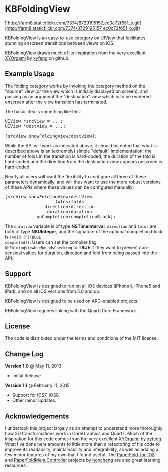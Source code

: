 KBFoldingView
============= 

![http://farm8.staticflickr.com/7374/8729195157_ec0c72f651_o.gif](http://farm8.staticflickr.com/7374/8729195157_ec0c72f651_o.gif)

KBFoldingView is an easy-to-use category on UIView that facilitates stunning onscreen transitions between views on iOS.

KBFoldingView draws much of its inspiration from the very excellent <a href="https://github.com/xyfeng/XYOrigami" target=_blank>XYOrgami</a> by <a href="https://github.com/xyfeng" target=_blank>xyfeng</a> on github. 

Example Usage
------------- 

The folding category works by invoking the category method on the "source" view (or the view which is initially displayed on screen), and passing as an argument the "destination" view which is to be rendered onscreen after the view transition has terminated.

The basic idea is something like this:

<pre>
UIView *srcView = ...;
UIView *destView = ...;

[srcView showFoldingView:destView];
</pre>

While the API will work as indicated above, it should be noted that what is described above is an (extremely) simple "default" implementation: the number of folds in the transition is hard-coded, the duration of the fold is hard-coded and the direction from the destination view appears onscreen is hard-coded. 

Nearly all users will want the flexibility to configure all three of these parameters dynamically, and will thus want to use the more robust versions of these APIs where these values can be configured manually:

<pre>
[srcView showFoldingView:destView
                   folds:folds
               direction:direction
                duration:duration
            onCompletion:completionBlock];
</pre>

The <code>duration</code> variable is of type **NSTimeInterval**, <code>direction</code> and <code>folds</code> are both of type **NSUInteger**, and the signature of the optional completion block is <code>(void (^)(BOOL completed))</code>.  Users can set the compiler flag <code>kbFoldingViewUseBoundsChecking</code> to **TRUE** if they want to prevent non-sensical values for duration, direction and fold from being passed into the API.

Support
------- 

KBFoldingView is designed to run on all iOS devices (iPhone4, iPhone5 and iPad), and on all iOS versions from 5.0 and up.

KBFoldingView is designed to be used on ARC-enabled projects.

KBFoldingView requires linking with the QuartzCore Framework.

License
------- 

The code is distributed under the terms and conditions of the MIT license.

Change Log
---------- 

**Version 1.0** @ May 11, 2013

<ul>
 <li>Initial Release</li>
</ul>

**Version 1.1** @ February 11, 2015

<ul>
<li>Support for iOS7, iOS8.</li>
<li>Other minor updates.</li>
</ul>

Acknowledgements
---------------- 

I undertook this project largely as an attempt to understand more thoroughly how 3D transformations work in CoreGraphics and Quartz. Much of the inspiration for this code comes from the very excellent <a href="https://github.com/xyfeng/XYOrigami" target=_blank>XYOrgami</a> by <a href="https://github.com/xyfeng" target=_blank>xyfeng</a>. What I've done here amounts to little more than a refactoring of his code to improve its readability, maintainability and integrability, as well as adding a few minor features of my own that I found useful. The <a href="https://github.com/honcheng/PaperFold-for-iOS" target=_blank>PaperFold-for-iOS</a> and <a href="https://github.com/honcheng/PaperFoldMenuController" target=_blank>PaperFoldMenuController</a> projects by <a href="https://github.com/honcheng/" target=_blank>honcheng</a> are also great learning resources.